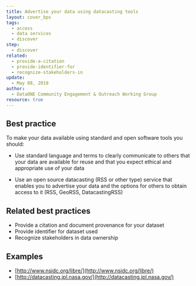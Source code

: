 ```yaml
---
title: Advertise your data using datacasting tools
layout: cover_bps
tags:
  - access
  - data services
  - discover
step:
  - discover
related:
  - provide-a-citation
  - provide-identifier-for
  - recognize-stakeholders-in
update:
  - May 08, 2018
author:
  - DataONE Community Engagement & Outreach Working Group
resource: true
---
```


## Best practice

To make your data available using standard and open software tools you should:

- Use standard language and terms to clearly communicate to others that your data are available for reuse and that you expect ethical and appropriate use of your data

- Use an open source datacasting (RSS or other type) service that enables you to advertise your data and the options for others to obtain access to it (RSS, GeoRSS, DatacastingRSS)

## Related best practices

- Provide a citation and document provenance for your dataset
- Provide identifier for dataset used
- Recognize stakeholders in data ownership

## Examples

- [http://www.nsidc.org/libre/](http://www.nsidc.org/libre/)
- [http://datacasting.jpl.nasa.gov/](http://datacasting.jpl.nasa.gov/)
